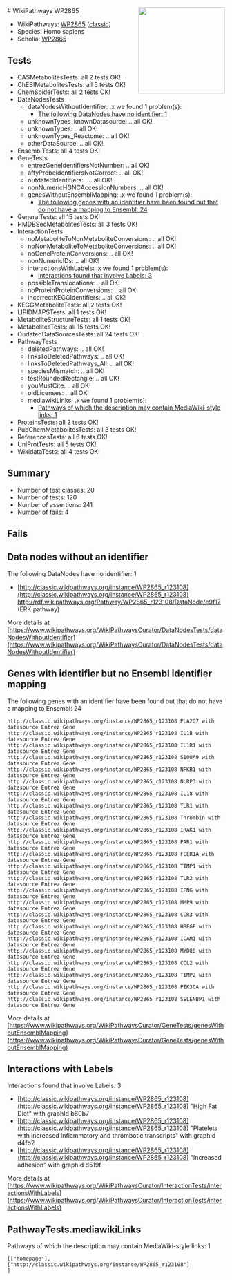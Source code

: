 <img style="float: right; width: 200px" src="https://upload.wikimedia.org/wikipedia/commons/thumb/8/83/Wplogo_with_text_500.png/640px-Wplogo_with_text_500.png" />
# WikiPathways WP2865

* WikiPathways: [WP2865](https://wikipathways.org/pathways/WP2865) ([classic](https://classic.wikipathways.org/instance/WP2865))
* Species: Homo sapiens
* Scholia: [WP2865](https://scholia.toolforge.org/wikipathways/WP2865)
## Tests
* CASMetabolitesTests: all 2 tests OK!
* ChEBIMetabolitesTests: all 5 tests OK!
* ChemSpiderTests: all 2 tests OK!
* DataNodesTests
    * dataNodesWithoutIdentifier: .x we found 1 problem(s):
        * [The following DataNodes have no identifier: 1](#d2d32fa0)
    * unknownTypes_knownDatasource: .. all OK!
    * unknownTypes: .. all OK!
    * unknownTypes_Reactome: .. all OK!
    * otherDataSource: .. all OK!
* EnsemblTests: all 4 tests OK!
* GeneTests
    * entrezGeneIdentifiersNotNumber: .. all OK!
    * affyProbeIdentifiersNotCorrect: .. all OK!
    * outdatedIdentifiers: .... all OK!
    * nonNumericHGNCAccessionNumbers: .. all OK!
    * genesWithoutEnsemblMapping: .x we found 1 problem(s):
        * [The following genes with an identifier have been found but that do not have a mapping to Ensembl: 24](#c4e54330)
* GeneralTests: all 15 tests OK!
* HMDBSecMetabolitesTests: all 3 tests OK!
* InteractionTests
    * noMetaboliteToNonMetaboliteConversions: .. all OK!
    * noNonMetaboliteToMetaboliteConversions: .. all OK!
    * noGeneProteinConversions: .. all OK!
    * nonNumericIDs: .. all OK!
    * interactionsWithLabels: .x we found 1 problem(s):
        * [Interactions found that involve Labels: 3](#630d267a)
    * possibleTranslocations: .. all OK!
    * noProteinProteinConversions: .. all OK!
    * incorrectKEGGIdentifiers: .. all OK!
* KEGGMetaboliteTests: all 2 tests OK!
* LIPIDMAPSTests: all 1 tests OK!
* MetaboliteStructureTests: all 1 tests OK!
* MetabolitesTests: all 15 tests OK!
* OudatedDataSourcesTests: all 24 tests OK!
* PathwayTests
    * deletedPathways: .. all OK!
    * linksToDeletedPathways: .. all OK!
    * linksToDeletedPathways_All: .. all OK!
    * speciesMismatch: .. all OK!
    * testRoundedRectangle: .. all OK!
    * youMustCite: .. all OK!
    * oldLicenses: .. all OK!
    * mediawikiLinks: .x we found 1 problem(s):
        * [Pathways of which the description may contain MediaWiki-style links: 1](#da69cf45)
* ProteinsTests: all 2 tests OK!
* PubChemMetabolitesTests: all 3 tests OK!
* ReferencesTests: all 6 tests OK!
* UniProtTests: all 5 tests OK!
* WikidataTests: all 4 tests OK!


## Summary

* Number of test classes: 20
* Number of tests: 120
* Number of assertions: 241
* Number of fails: 4

## Fails

<a name="d2d32fa0" />

## Data nodes without an identifier

The following DataNodes have no identifier: 1

* [http://classic.wikipathways.org/instance/WP2865_r123108](http://classic.wikipathways.org/instance/WP2865_r123108) http://rdf.wikipathways.org/Pathway/WP2865_r123108/DataNode/e9f17 (ERK
pathway)


More details at [https://www.wikipathways.org/WikiPathwaysCurator/DataNodesTests/dataNodesWithoutIdentifier](https://www.wikipathways.org/WikiPathwaysCurator/DataNodesTests/dataNodesWithoutIdentifier)

<a name="c4e54330" />

## Genes with identifier but no Ensembl identifier mapping

The following genes with an identifier have been found but that do not have a mapping to Ensembl: 24
```
http://classic.wikipathways.org/instance/WP2865_r123108 PLA2G7 with datasource Entrez Gene
http://classic.wikipathways.org/instance/WP2865_r123108 IL1B with datasource Entrez Gene
http://classic.wikipathways.org/instance/WP2865_r123108 IL1R1 with datasource Entrez Gene
http://classic.wikipathways.org/instance/WP2865_r123108 S100A9 with datasource Entrez Gene
http://classic.wikipathways.org/instance/WP2865_r123108 NFKB1 with datasource Entrez Gene
http://classic.wikipathways.org/instance/WP2865_r123108 NLRP3 with datasource Entrez Gene
http://classic.wikipathways.org/instance/WP2865_r123108 IL18 with datasource Entrez Gene
http://classic.wikipathways.org/instance/WP2865_r123108 TLR1 with datasource Entrez Gene
http://classic.wikipathways.org/instance/WP2865_r123108 Thrombin with datasource Entrez Gene
http://classic.wikipathways.org/instance/WP2865_r123108 IRAK1 with datasource Entrez Gene
http://classic.wikipathways.org/instance/WP2865_r123108 PAR1 with datasource Entrez Gene
http://classic.wikipathways.org/instance/WP2865_r123108 FCER1A with datasource Entrez Gene
http://classic.wikipathways.org/instance/WP2865_r123108 TIMP1 with datasource Entrez Gene
http://classic.wikipathways.org/instance/WP2865_r123108 TLR2 with datasource Entrez Gene
http://classic.wikipathways.org/instance/WP2865_r123108 IFNG with datasource Entrez Gene
http://classic.wikipathways.org/instance/WP2865_r123108 MMP9 with datasource Entrez Gene
http://classic.wikipathways.org/instance/WP2865_r123108 CCR3 with datasource Entrez Gene
http://classic.wikipathways.org/instance/WP2865_r123108 HBEGF with datasource Entrez Gene
http://classic.wikipathways.org/instance/WP2865_r123108 ICAM1 with datasource Entrez Gene
http://classic.wikipathways.org/instance/WP2865_r123108 MYD88 with datasource Entrez Gene
http://classic.wikipathways.org/instance/WP2865_r123108 CCL2 with datasource Entrez Gene
http://classic.wikipathways.org/instance/WP2865_r123108 TIMP2 with datasource Entrez Gene
http://classic.wikipathways.org/instance/WP2865_r123108 PIK3CA with datasource Entrez Gene
http://classic.wikipathways.org/instance/WP2865_r123108 SELENBP1 with datasource Entrez Gene
```

More details at [https://www.wikipathways.org/WikiPathwaysCurator/GeneTests/genesWithoutEnsemblMapping](https://www.wikipathways.org/WikiPathwaysCurator/GeneTests/genesWithoutEnsemblMapping)

<a name="630d267a" />

## Interactions with Labels

Interactions found that involve Labels: 3

* [http://classic.wikipathways.org/instance/WP2865_r123108](http://classic.wikipathways.org/instance/WP2865_r123108) "High Fat Diet" with graphId b60b7
* [http://classic.wikipathways.org/instance/WP2865_r123108](http://classic.wikipathways.org/instance/WP2865_r123108) "Platelets with increased inflammatory
and thrombotic transcripts" with graphId d4fb2
* [http://classic.wikipathways.org/instance/WP2865_r123108](http://classic.wikipathways.org/instance/WP2865_r123108) "Increased adhesion" with graphId d519f


More details at [https://www.wikipathways.org/WikiPathwaysCurator/InteractionTests/interactionsWithLabels](https://www.wikipathways.org/WikiPathwaysCurator/InteractionTests/interactionsWithLabels)

<a name="da69cf45" />

## PathwayTests.mediawikiLinks

Pathways of which the description may contain MediaWiki-style links: 1
```
[["homepage"],
["http://classic.wikipathways.org/instance/WP2865_r123108"]
]
```

